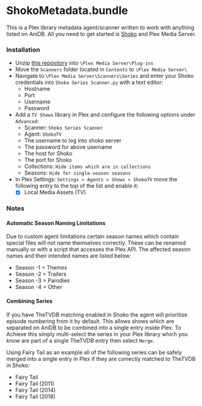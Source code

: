 ShokoMetadata.bundle
====================
This is a Plex library metadata agent/scanner written to work with anything listed on AniDB. All you need to get started is [Shoko](https://shokoanime.com/) and Plex Media Server.

### Installation
- Unzip [this repository](https://github.com/natyusha/ShokoMetadata.bundle/archive/refs/heads/master.zip) into `\Plex Media Server\Plug-ins`
- Move the `Scanners` folder located in `Contents` to `\Plex Media Server\`
- Navigate to `\Plex Media Server\Scanners\Series` and enter your Shoko credentials into `Shoko Series Scanner.py` with a text editor:
	- Hostname
	- Port
	- Username
	- Password
- Add a `TV Shows` library in Plex and configure the following options under `Advanced`:
	- Scanner: `Shoko Series Scanner`
	- Agent: `ShokoTV`
	- The username to log into shoko server
	- The password for above username
	- The host for Shoko
	- The port for Shoko
	- Collections: `Hide items which are in collections`
	- Seasons: `Hide for single-season seasons`
- In Plex Settings: `Settings > Agents > Shows > ShokoTV` move the following entry to the top of the list and enable it:
	- [x] Local Media Assets (TV)

### Notes
#### Automatic Season Naming Limitations
Due to custom agent limitations certain season names which contain special files will not name themselves correctly. These can be renamed manually or with a script that accesses the Plex API. The affected season names and their intended names are listed below:
- Season -1 = Themes
- Season -2 = Trailers
- Season -3 = Parodies
- Season -4 = Other

#### Combining Series
If you have TheTVDB matching enabled in Shoko the agent will prioritise episode numbering from it by default. This allows shows which are separated on AniDB to be combined into a single entry inside Plex. To Achieve this simply multi-select the series in your Plex library which you know are part of a single TheTVDB entry then select `Merge`.

Using Fairy Tail as an example all of the following series can be safely merged into a single entry in Plex if they are correctly matched to TheTVDB in Shoko:
- Fairy Tail
- Fairy Tail (2011)
- Fairy Tail (2014)
- Fairy Tail (2018)